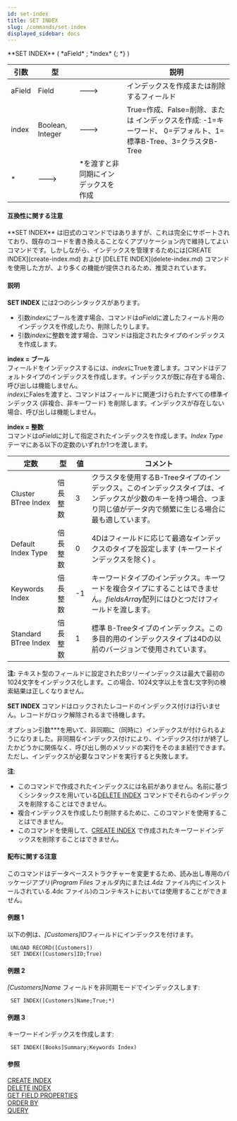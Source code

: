 ```yaml
---
id: set-index
title: SET INDEX
slug: /commands/set-index
displayed_sidebar: docs
---
```


<!--REF #_command_.SET INDEX.Syntax-->**SET INDEX** ( *aField* ; *index* {; *} )<!-- END REF-->
<!--REF #_command_.SET INDEX.Params-->
| 引数 | 型 |  | 説明 |
| --- | --- | --- | --- |
| aField | Field | &#x1F852; | インデックスを作成または削除するフィールド |
| index | Boolean, Integer | &#x1F852; | True=作成、False=削除、または インデックスを作成: -1=キーワード、 0=デフォルト、1=標準B-Tree、3=クラスタB-Tree |
| * | &#x1F852; | *を渡すと非同期にインデックスを作成 |

<!-- END REF-->

#### 互換性に関する注意 

<!--REF #_command_.SET INDEX.Summary-->**SET INDEX** は旧式のコマンドではありますが、これは完全にサポートされており、既存のコードを書き換えることなくアプリケーション内で維持してよいコマンドです。<!-- END REF-->しかしながら、インデックスを管理するためには[CREATE INDEX](create-index.md) および [DELETE INDEX](delete-index.md) コマンドを使用した方が、より多くの機能が提供されるため、推奨されています。

#### 説明 

**SET INDEX** には2つのシンタックスがあります。

* 引数*index*にブールを渡す場合、コマンドは*aField*に渡したフィールド用のインデックスを作成したり、削除したりします。
* 引数*index*に整数を渡す場合、コマンドは指定されたタイプのインデックスを作成します。

**index = ブール**  
フィールドをインデックスするには、*index*にTrueを渡します。コマンドはデフォルトタイプのインデックスを作成します。インデックスが既に存在する場合、呼び出しは機能しません。  
*index*にFalesを渡すと、コマンドはフィールドに関連づけられたすべての標準インデックス (非複合、非キーワード) を削除します。インデックスが存在しない場合、呼び出しは機能しません。

**index = 整数**  
コマンドは*aField*に対して指定されたインデックスを作成します。*Index Type* テーマにある以下の定数のいずれか1つを渡します。

| 定数                   | 型    | 値   | コメント                                                                                    |
| -------------------- | ---- | --- | --------------------------------------------------------------------------------------- |
| Cluster BTree Index  | 倍長整数 | 3   | クラスタを使用するB-Treeタイプのインデックス。このインデックスタイプは、インデックスが少数のキーを持つ場合、つまり同じ値がデータ内で頻繁に生じる場合に最も適しています。 |
| Default Index Type   | 倍長整数 | 0   | 4Dはフィールドに応じて最適なインデックスのタイプを設定します (キーワードインデックスを除く) 。                                      |
| Keywords Index       | 倍長整数 | \-1 | キーワードタイプのインデックス。キーワードを複合タイプにすることはできません。*fieldsArray*配列にはひとつだけフィールドを渡します。                |
| Standard BTree Index | 倍長整数 | 1   | 標準 B-Treeタイプのインデックス。この多目的用のインデックスタイプは4Dの以前のバージョンで使用されています。                              |

**注:** テキスト型のフィールドに設定されたBツリーインデックスは最大で最初の1024文字をインデックス化します。この場合、1024文字以上を含む文字列の検索結果は正しくなりません。

**SET INDEX** コマンドはロックされたレコードのインデックス付けは行いません。レコードがロック解除されるまで待機します。

オプション引数*\**を用いて、非同期に（同時に）インデックスが付けられるようになりました。非同期なインデックス付けにより、インデックス付けが終了したかどうかに関係なく、呼び出し側のメソッドの実行をそのまま続行できます。ただし、インデックスが必要なコマンドを実行すると失敗します。

**注**:

* このコマンドで作成されたインデックスには名前がありません。名前に基づくシンタックスを用いている[DELETE INDEX](delete-index.md) コマンドでそれらのインデックスを削除することはできません。
* 複合インデックスを作成したり削除するために、このコマンドを使用することはできません。
* このコマンドを使用して、[CREATE INDEX](create-index.md) で作成されたキーワードインデックスを削除することはできません。

#### 配布に関する注意 

このコマンドはデータベースストラクチャーを変更するため、読み出し専用のパッケージアプリ(*Program Files* フォルダ内にまたは.4dz ファイル内にインストールされている.4dc ファイル)のコンテキストにおいては使用することができません。

#### 例題 1 

以下の例は、*\[Customers\]ID*フィールドにインデックスを付けます。

```4d
 UNLOAD RECORD([Customers])
 SET INDEX([Customers]ID;True)
```

#### 例題 2 

*\[Customers\]Name* フィールドを非同期モードでインデックスします:

```4d
 SET INDEX([Customers]Name;True;*)
```

#### 例題 3 

キーワードインデックスを作成します:

```4d
 SET INDEX([Books]Summary;Keywords Index)
```

#### 参照 

[CREATE INDEX](create-index.md)  
[DELETE INDEX](delete-index.md)  
[GET FIELD PROPERTIES](get-field-properties.md)  
[ORDER BY](order-by.md)  
[QUERY](query.md)  